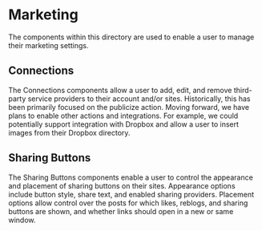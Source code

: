 # Marketing

The components within this directory are used to enable a user to manage their marketing settings.

## Connections

The Connections components allow a user to add, edit, and remove third-party service providers to their account and/or sites. Historically, this has been primarily focused on the publicize action. Moving forward, we have plans to enable other actions and integrations. For example, we could potentially support integration with Dropbox and allow a user to insert images from their Dropbox directory.

## Sharing Buttons

The Sharing Buttons components enable a user to control the appearance and placement of sharing buttons on their sites. Appearance options include button style, share text, and enabled sharing providers. Placement options allow control over the posts for which likes, reblogs, and sharing buttons are shown, and whether links should open in a new or same window.
